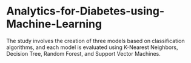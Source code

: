 # Analytics-for-Diabetes-using-Machine-Learning
The study involves the creation of three models based on classification algorithms, and each model is evaluated using K-Nearest Neighbors, Decision Tree, Random Forest, and Support Vector Machines.
